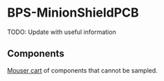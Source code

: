 # BPS-MinionShieldPCB
TODO: Update with useful information

## Components
[Mouser cart](https://www.mouser.com/ProjectManager/ProjectDetail.aspx?AccessID=825b918939) of components that cannot be sampled.
